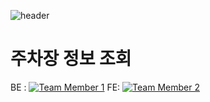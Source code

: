 ![header](https://capsule-render.vercel.app/api?type=waving&color=0:ec5c08,100:f73e26&FontColor=41544c&text=MiniProject&&animation=twinkling&fontSize=40&fontAlignY=50&fontAlign=50&height=180)

# 주차장 정보 조회
BE : [![Team Member 1](https://img.shields.io/badge/전병건-blue?style=flat&logo=github)](https://github.com/wnahswl)
FE:  [![Team Member 2](https://img.shields.io/badge/김인아-blue?style=flat&logo=github)](https://github.com/inayong)

